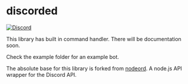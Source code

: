 # discorded
[![Discord](https://discordapp.com/api/guilds/513688996816224257/embed.png?style=shield)](https://discord.gg/jFpTgs4)  

This library has built in command handler.
There will be documentation soon.

Check the example folder for an example bot.

The absolute base for this library is forked from [nodeord](https://github.com/nodecord/nodecord).
A node.js API wrapper for the Discord API.